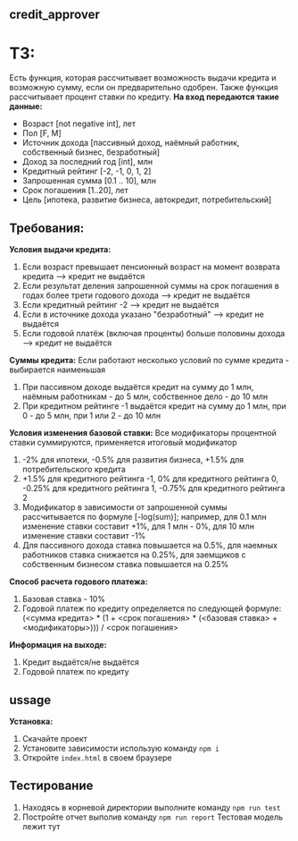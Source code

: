 ## credit_approver
# ТЗ:
Есть функция, которая рассчитывает возможность выдачи кредита и возможную сумму, если он предварительно одобрен. Также функция рассчитывает процент ставки по кредиту.
**На вход передаются такие данные:**
* Возраст [not negative int], лет
* Пол [F, M]
* Источник дохода [пассивный доход, наёмный работник, собственный бизнес, безработный]
* Доход за последний год [int], млн
* Кредитный рейтинг [-2, -1, 0, 1, 2]
* Запрошенная сумма [0.1 .. 10], млн
* Срок погашения [1..20], лет
* Цель [ипотека, развитие бизнеса, автокредит, потребительский]

## Требования:
**Условия выдачи кредита:**
1. Если возраст превышает пенсионный возраст на момент возврата кредита --> кредит не выдаётся
2. Если результат деления запрошенной суммы на срок погашения в годах более трети годового дохода --> кредит не выдаётся
3. Если кредитный рейтинг -2 --> кредит не выдаётся
4. Если в источнике дохода указано "безработный" --> кредит не выдаётся
5. Если годовой платёж (включая проценты) больше половины дохода --> кредит не выдаётся

**Суммы кредита:**
Если работают несколько условий по сумме кредита - выбирается наименьшая
1. При пассивном доходе выдаётся кредит на сумму до 1 млн, наёмным работникам - до 5 млн, собственное дело - до 10 млн
2. При кредитном рейтинге -1 выдаётся кредит на сумму до 1 млн, при 0 - до 5 млн, при 1 или 2 - до 10 млн

**Условия изменения базовой ставки:**
Все модификаторы процентной ставки суммируются, применяется итоговый модификатор
1. -2% для ипотеки, -0.5% для развития бизнеса, +1.5% для потребительского кредита
2. +1.5% для кредитного рейтинга -1, 0% для кредитного рейтинга 0, -0.25% для кредитного рейтинга 1, -0.75% для кредитного рейтинга 2
3. Модификатор в зависимости от запрошенной суммы рассчитывается по формуле [-log(sum)]; например, для 0.1 млн изменение ставки составит +1%, для 1 млн - 0%, для 10 млн изменение ставки составит -1%
4. Для пассивного дохода ставка повышается на 0.5%, для наемных работников ставка снижается на 0.25%, для заемщиков с собственным бизнесом ставка повышается на 0.25%

**Способ расчета годового платежа:**
1. Базовая ставка - 10%
2. Годовой платеж по кредиту определяется по следующей формуле: (<сумма кредита> * (1 + <срок погашения> * (<базовая ставка> + <модификаторы>))) / <срок погашения>

**Информация на выходе:**
1. Кредит выдаётся/не выдаётся
2. Годовой платеж по кредиту

## ussage
**Установка:**
1. Скачайте проект
2. Установите зависимости использую команду `npm i`
3. Откройте `index.html` в своем браузере
## Тестирование
1. Находясь в корневой директории выполните команду `npm run test`
2. Постройте отчет выполив команду `npm run report`
Тестовая модель лежит тут 
